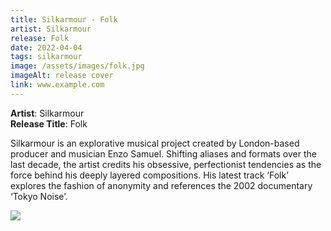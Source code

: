 ```yaml
---
title: Silkarmour - Folk
artist: Silkarmour
release: Folk
date: 2022-04-04
tags: silkarmour
image: /assets/images/folk.jpg
imageAlt: release cover
link: www.example.com
---
```


**Artist**: Silkarmour  
**Release Title**: Folk

Silkarmour is an explorative musical project created by London-based producer and musician Enzo Samuel. Shifting aliases and formats over the last decade, the artist credits his obsessive, perfectionist tendencies as the force behind his deeply layered compositions. His latest track ‘Folk’ explores the fashion of anonymity and references the 2002 documentary ‘Tokyo Noise’.

![](/assets/images/folk.jpg)
